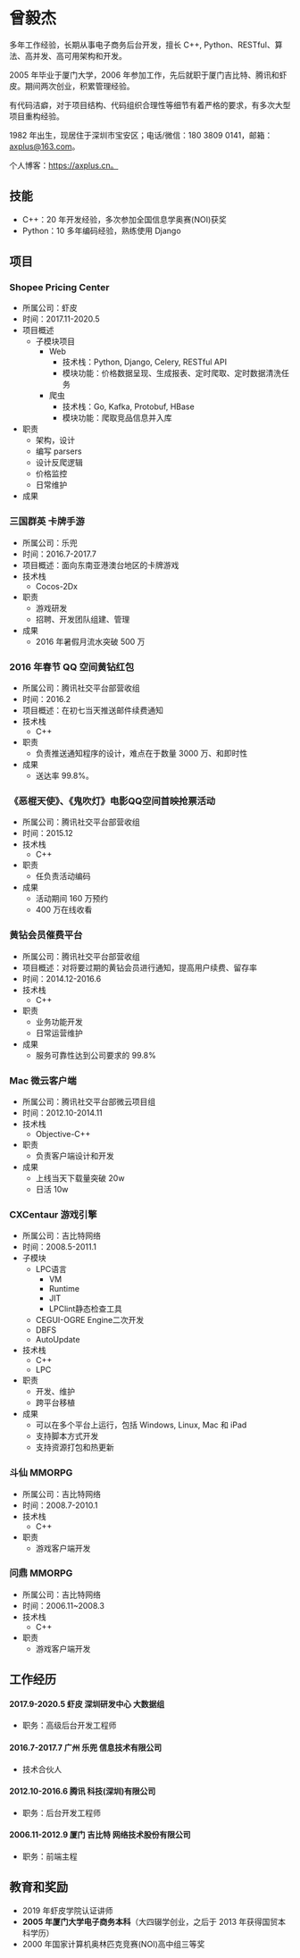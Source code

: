 # 曾毅杰

多年工作经验，长期从事电子商务后台开发，擅长 C++, Python、RESTful、算法、高并发、高可用架构和开发。

2005 年毕业于厦门大学，2006 年参加工作，先后就职于厦门吉比特、腾讯和虾皮。期间两次创业，积累管理经验。

有代码洁癖，对于项目结构、代码组织合理性等细节有着严格的要求，有多次大型项目重构经验。

1982 年出生，现居住于深圳市宝安区；电话/微信：180 3809 0141，邮箱：axplus@163.com。

个人博客：https://axplus.cn。

<!-- skills -->

## 技能

-   C++：20 年开发经验，多次参加全国信息学奥赛(NOI)获奖
-   Python：10 多年编码经验，熟练使用 Django

<!-- projects -->

## 项目

### Shopee Pricing Center

-   所属公司：虾皮
-   时间：2017.11-2020.5
-   项目概述
    -   子模块项目
        -   Web
            -   技术栈：Python, Django, Celery, RESTful API
            -   模块功能：价格数据呈现、生成报表、定时爬取、定时数据清洗任务
        -   爬虫
            -   技术栈：Go, Kafka, Protobuf, HBase
            -   模块功能：爬取竞品信息并入库
-   职责
    -   架构，设计
    -   编写 parsers
    -   设计反爬逻辑
    -   价格监控
    -   日常维护
-   成果

### 三国群英 卡牌手游

-   所属公司：乐兜
-   时间：2016.7-2017.7
-   项目概述：面向东南亚港澳台地区的卡牌游戏
-   技术栈
    -   Cocos-2Dx
-   职责
    -   游戏研发
    -   招聘、开发团队组建、管理
-   成果
    -   2016 年暑假月流水突破 500 万

### 2016 年春节 QQ 空间黄钻红包

-   所属公司：腾讯社交平台部营收组
-   时间：2016.2
-   项目概述：在初七当天推送邮件续费通知
-   技术栈
    -   C++
-   职责
    -   负责推送通知程序的设计，难点在于数量 3000 万、和即时性
-   成果
    -   送达率 99.8%。

### 《恶棍天使》、《鬼吹灯》电影QQ空间首映抢票活动

-   所属公司：腾讯社交平台部营收组
-   时间：2015.12
-   技术栈
    -   C++
-   职责
    -   任负责活动编码
-   成果
    -   活动期间 160 万预约
    -   400 万在线收看

### 黄钻会员催费平台

-   所属公司：腾讯社交平台部营收组
-   项目概述：对将要过期的黄钻会员进行通知，提高用户续费、留存率
-   时间：2014.12-2016.6
-   技术栈
    -   C++
-   职责
    -   业务功能开发
    -   日常运营维护
-   成果
    -   服务可靠性达到公司要求的 99.8%

### Mac 微云客户端

-   所属公司：腾讯社交平台部微云项目组
-   时间：2012.10-2014.11
-   技术栈
    -   Objective-C++
-   职责
    -   负责客户端设计和开发
-   成果
    -   上线当天下载量突破 20w
    -   日活 10w

### CXCentaur 游戏引擎

-   所属公司：吉比特网络
-   时间：2008.5-2011.1
-   子模块
    -   LPC语言
        -   VM
        -   Runtime
        -   JIT
        -   LPClint静态检查工具
    -   CEGUI-OGRE Engine二次开发
    -   DBFS
    -   AutoUpdate
-   技术栈
    -   C++
    -   LPC
-   职责
    -   开发、维护
    -   跨平台移植
-   成果
    -   可以在多个平台上运行，包括 Windows, Linux, Mac 和 iPad
    -   支持脚本方式开发
    -   支持资源打包和热更新

### 斗仙 MMORPG

-   所属公司：吉比特网络
-   时间：2008.7-2010.1
-   技术栈
    -   C++
-   职责
    -   游戏客户端开发

### 问鼎 MMORPG

-   所属公司：吉比特网络
-   时间：2006.11~2008.3
-   技术栈
    -   C++
-   职责
    -   游戏客户端开发

<!-- experience -->

## 工作经历

<!--shopee-->

#### 2017.9-2020.5 虾皮 深圳研发中心 大数据组

-   职务：高级后台开发工程师

#### 2016.7-2017.7 广州 乐兜 信息技术有限公司

-   技术合伙人

<!--tencent-->

#### 2012.10-2016.6 腾讯 科技(深圳)有限公司

-   职务：后台开发工程师

<!--g-bit-->

#### 2006.11-2012.9 厦门 吉比特 网络技术股份有限公司

-   职务：前端主程

<!-- education -->

## 教育和奖励

-   2019 年虾皮学院认证讲师
-   **2005 年厦门大学电子商务本科**（大四辍学创业，之后于 2013 年获得国贸本科学历）
-   2000 年国家计算机奥林匹克竞赛(NOI)高中组三等奖
